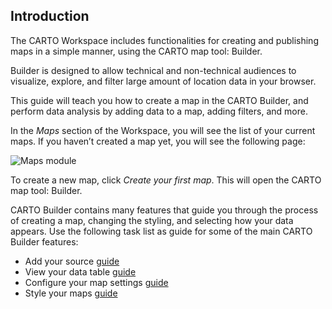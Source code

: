 ## Introduction

The CARTO Workspace includes functionalities for creating and publishing maps in a simple manner, using the CARTO map tool: Builder.

Builder is designed to allow technical and non-technical audiences to visualize, explore, and filter large amount of location data in your browser.

This guide will teach you how to create a map in the CARTO Builder, and perform data analysis by adding data to a map, adding filters, and more.

In the *Maps* section of the Workspace, you will see the list of your current maps. If you haven’t created a map yet, you will see the following page:

![Maps module](/img/cloud-native-workspace/maps/maps_module_firstmap.png)

To create a new map, click *Create your first map*. This will open the CARTO map tool: Builder.

CARTO Builder contains many features that guide you through the process of creating a map, changing the styling, and selecting how your data appears. Use the following task list as guide for some of the main CARTO Builder features:

- Add your source [guide](../../maps/add-source)
- View your data table [guide](../../maps/view-data-table)
- Configure your map settings [guide](../../maps/map-settings)
- Style your maps [guide](../../maps/map-styles)
